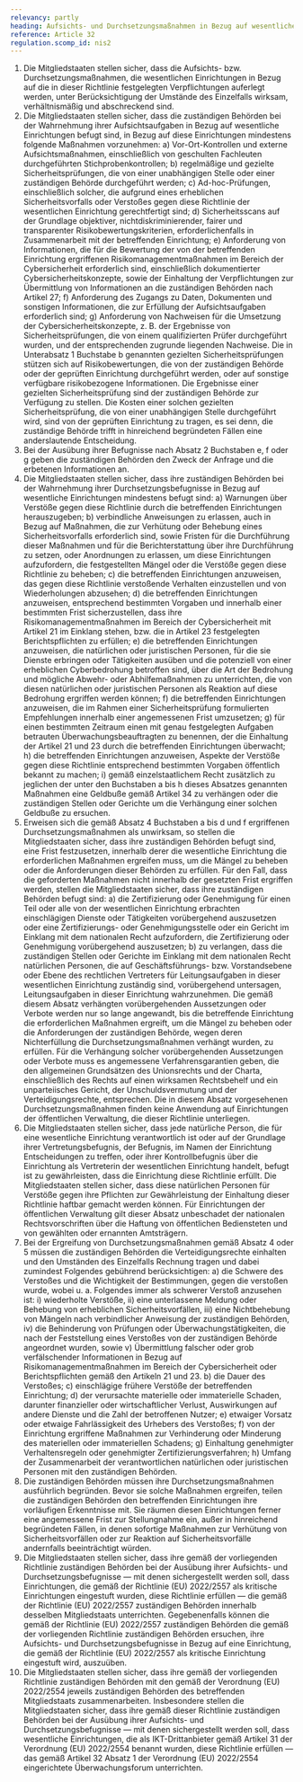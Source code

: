 ```yaml
---
relevancy: partly
heading: Aufsichts- und Durchsetzungsmaßnahmen in Bezug auf wesentliche Einrichtungen
reference: Article 32
regulation.scomp_id: nis2
---
```


1. Die Mitgliedstaaten stellen sicher, dass die Aufsichts- bzw. Durchsetzungsmaßnahmen, die wesentlichen Einrichtungen in Bezug auf die in dieser Richtlinie festgelegten Verpflichtungen auferlegt werden, unter Berücksichtigung der Umstände des Einzelfalls wirksam, verhältnismäßig und abschreckend sind.
2. Die Mitgliedstaaten stellen sicher, dass die zuständigen Behörden bei der Wahrnehmung ihrer Aufsichtsaufgaben in Bezug auf wesentliche Einrichtungen befugt sind, in Bezug auf diese Einrichtungen mindestens folgende Maßnahmen vorzunehmen:
   a) Vor-Ort-Kontrollen und externe Aufsichtsmaßnahmen, einschließlich von geschulten Fachleuten durchgeführten Stichprobenkontrollen;
   b) regelmäßige und gezielte Sicherheitsprüfungen, die von einer unabhängigen Stelle oder einer zuständigen Behörde durchgeführt werden;
   c) Ad-hoc-Prüfungen, einschließlich solcher, die aufgrund eines erheblichen Sicherheitsvorfalls oder Verstoßes gegen diese Richtlinie der wesentlichen Einrichtung gerechtfertigt sind;
   d) Sicherheitsscans auf der Grundlage objektiver, nichtdiskriminierender, fairer und transparenter Risikobewertungskriterien, erforderlichenfalls in Zusammenarbeit mit der betreffenden Einrichtung;
   e) Anforderung von Informationen, die für die Bewertung der von der betreffenden Einrichtung ergriffenen Risikomanagementmaßnahmen im Bereich der Cybersicherheit erforderlich sind, einschließlich dokumentierter Cybersicherheitskonzepte, sowie der Einhaltung der Verpflichtungen zur Übermittlung von Informationen an die zuständigen Behörden nach Artikel 27;
   f) Anforderung des Zugangs zu Daten, Dokumenten und sonstigen Informationen, die zur Erfüllung der Aufsichtsaufgaben erforderlich sind;
   g) Anforderung von Nachweisen für die Umsetzung der Cybersicherheitskonzepte, z. B. der Ergebnisse von Sicherheitsprüfungen, die von einem qualifizierten Prüfer durchgeführt wurden, und der entsprechenden zugrunde liegenden Nachweise.
Die in Unterabsatz 1 Buchstabe b genannten gezielten Sicherheitsprüfungen stützen sich auf Risikobewertungen, die von der zuständigen Behörde oder der geprüften Einrichtung durchgeführt werden, oder auf sonstige verfügbare risikobezogene Informationen.
Die Ergebnisse einer gezielten Sicherheitsprüfung sind der zuständigen Behörde zur Verfügung zu stellen. Die Kosten einer solchen gezielten Sicherheitsprüfung, die von einer unabhängigen Stelle durchgeführt wird, sind von der geprüften Einrichtung zu tragen, es sei denn, die zuständige Behörde trifft in hinreichend begründeten Fällen eine anderslautende Entscheidung.
3. Bei der Ausübung ihrer Befugnisse nach Absatz 2 Buchstaben e, f oder g geben die zuständigen Behörden den Zweck der Anfrage und die erbetenen Informationen an.
4. Die Mitgliedstaaten stellen sicher, dass ihre zuständigen Behörden bei der Wahrnehmung ihrer Durchsetzungsbefugnisse in Bezug auf wesentliche Einrichtungen mindestens befugt sind:
   a) Warnungen über Verstöße gegen diese Richtlinie durch die betreffenden Einrichtungen herauszugeben;
   b) verbindliche Anweisungen zu erlassen, auch in Bezug auf Maßnahmen, die zur Verhütung oder Behebung eines Sicherheitsvorfalls erforderlich sind, sowie Fristen für die Durchführung dieser Maßnahmen und für die Berichterstattung über ihre Durchführung zu setzen, oder Anordnungen zu erlassen, um diese Einrichtungen aufzufordern, die festgestellten Mängel oder die Verstöße gegen diese Richtlinie zu beheben;
   c) die betreffenden Einrichtungen anzuweisen, das gegen diese Richtlinie verstoßende Verhalten einzustellen und von Wiederholungen abzusehen;
    d) die betreffenden Einrichtungen anzuweisen, entsprechend bestimmten Vorgaben und innerhalb einer bestimmten Frist sicherzustellen, dass ihre Risikomanagementmaßnahmen im Bereich der Cybersicherheit mit Artikel 21 im Einklang stehen, bzw. die in Artikel 23 festgelegten Berichtspflichten zu erfüllen;
    e) die betreffenden Einrichtungen anzuweisen, die natürlichen oder juristischen Personen, für die sie Dienste erbringen oder Tätigkeiten ausüben und die potenziell von einer erheblichen Cyberbedrohung betroffen sind, über die Art der Bedrohung und mögliche Abwehr- oder Abhilfemaßnahmen zu unterrichten, die von diesen natürlichen oder juristischen Personen als Reaktion auf diese Bedrohung ergriffen werden können;
    f) die betreffenden Einrichtungen anzuweisen, die im Rahmen einer Sicherheitsprüfung formulierten Empfehlungen innerhalb einer angemessenen Frist umzusetzen;
    g) für einen bestimmten Zeitraum einen mit genau festgelegten Aufgaben betrauten Überwachungsbeauftragten zu benennen, der die Einhaltung der Artikel 21 und 23 durch die betreffenden Einrichtungen überwacht;
    h) die betreffenden Einrichtungen anzuweisen, Aspekte der Verstöße gegen diese Richtlinie entsprechend bestimmten Vorgaben öffentlich bekannt zu machen;
    i) gemäß einzelstaatlichem Recht zusätzlich zu jeglichen der unter den Buchstaben a bis h dieses Absatzes genannten Maßnahmen eine Geldbuße gemäß Artikel 34 zu verhängen oder die zuständigen Stellen oder Gerichte um die Verhängung einer solchen Geldbuße zu ersuchen.
5. Erweisen sich die gemäß Absatz 4 Buchstaben a bis d und f ergriffenen Durchsetzungsmaßnahmen als unwirksam, so stellen die Mitgliedstaaten sicher, dass ihre zuständigen Behörden befugt sind, eine Frist festzusetzen, innerhalb derer die wesentliche Einrichtung die erforderlichen Maßnahmen ergreifen muss, um die Mängel zu beheben oder die Anforderungen dieser Behörden zu erfüllen. Für den Fall, dass die geforderten Maßnahmen nicht innerhalb der gesetzten Frist ergriffen werden, stellen die Mitgliedstaaten sicher, dass ihre zuständigen Behörden befugt sind:
    a) die Zertifizierung oder Genehmigung für einen Teil oder alle von der wesentlichen Einrichtung erbrachten einschlägigen Dienste oder Tätigkeiten vorübergehend auszusetzen oder eine Zertifizierungs- oder Genehmigungsstelle oder ein Gericht im Einklang mit dem nationalen Recht aufzufordern, die Zertifizierung oder Genehmigung vorübergehend auszusetzen;
    b) zu verlangen, dass die zuständigen Stellen oder Gerichte im Einklang mit dem nationalen Recht natürlichen Personen, die auf Geschäftsführungs- bzw. Vorstandsebene oder Ebene des rechtlichen Vertreters für Leitungsaufgaben in dieser wesentlichen Einrichtung zuständig sind, vorübergehend untersagen, Leitungsaufgaben in dieser Einrichtung wahrzunehmen.
Die gemäß diesem Absatz verhängten vorübergehenden Aussetzungen oder Verbote werden nur so lange angewandt, bis die betreffende Einrichtung die erforderlichen Maßnahmen ergreift, um die Mängel zu beheben oder die Anforderungen der zuständigen Behörde, wegen deren Nichterfüllung die Durchsetzungsmaßnahmen verhängt wurden, zu erfüllen. Für die Verhängung solcher vorübergehenden Aussetzungen oder Verbote muss es angemessene Verfahrensgarantien geben, die den allgemeinen Grundsätzen des Unionsrechts und der Charta, einschließlich des Rechts auf einen wirksamen Rechtsbehelf und ein unparteiisches Gericht, der Unschuldsvermutung und der Verteidigungsrechte, entsprechen. Die in diesem Absatz vorgesehenen Durchsetzungsmaßnahmen finden keine Anwendung auf Einrichtungen der öffentlichen Verwaltung, die dieser Richtlinie unterliegen.
6. Die Mitgliedstaaten stellen sicher, dass jede natürliche Person, die für eine wesentliche Einrichtung verantwortlich ist oder auf der Grundlage ihrer Vertretungsbefugnis, der Befugnis, im Namen der Einrichtung Entscheidungen zu treffen, oder ihrer Kontrollbefugnis über die Einrichtung als Vertreterin der wesentlichen Einrichtung handelt, befugt ist zu gewährleisten, dass die Einrichtung diese Richtlinie erfüllt. Die Mitgliedstaaten stellen sicher, dass diese natürlichen Personen für Verstöße gegen ihre Pflichten zur Gewährleistung der Einhaltung dieser Richtlinie haftbar gemacht werden können. Für Einrichtungen der öffentlichen Verwaltung gilt dieser Absatz unbeschadet der nationalen Rechtsvorschriften über die Haftung von öffentlichen Bediensteten und von gewählten oder ernannten Amtsträgern.
7. Bei der Ergreifung von Durchsetzungsmaßnahmen gemäß Absatz 4 oder 5 müssen die zuständigen Behörden die Verteidigungsrechte einhalten und den Umständen des Einzelfalls Rechnung tragen und dabei zumindest Folgendes gebührend berücksichtigen:
   a) die Schwere des Verstoßes und die Wichtigkeit der Bestimmungen, gegen die verstoßen wurde, wobei u. a. Folgendes immer als schwerer Verstoß anzusehen ist:
      i) wiederholte Verstöße,
      ii) eine unterlassene Meldung oder Behebung von erheblichen Sicherheitsvorfällen,
      iii) eine Nichtbehebung von Mängeln nach verbindlicher Anweisung der zuständigen Behörden,
      iv) die Behinderung von Prüfungen oder Überwachungstätigkeiten, die nach der Feststellung eines Verstoßes von der zuständigen Behörde angeordnet wurden, sowie
      v) Übermittlung falscher oder grob verfälschender Informationen in Bezug auf Risikomanagementmaßnahmen im Bereich der Cybersicherheit oder Berichtspflichten gemäß den Artikeln 21 und 23.
   b) die Dauer des Verstoßes;
   c) einschlägige frühere Verstöße der betreffenden Einrichtung;
   d) der verursachte materielle oder immaterielle Schaden, darunter finanzieller oder wirtschaftlicher Verlust, Auswirkungen auf andere Dienste und die Zahl der betroffenen Nutzer;
   e) etwaiger Vorsatz oder etwaige Fahrlässigkeit des Urhebers des Verstoßes;
   f) von der Einrichtung ergriffene Maßnahmen zur Verhinderung oder Minderung des materiellen oder immateriellen Schadens;
   g) Einhaltung genehmigter Verhaltensregeln oder genehmigter Zertifizierungsverfahren;
   h) Umfang der Zusammenarbeit der verantwortlichen natürlichen oder juristischen Personen mit den zuständigen Behörden.
8. Die zuständigen Behörden müssen ihre Durchsetzungsmaßnahmen ausführlich begründen. Bevor sie solche Maßnahmen ergreifen, teilen die zuständigen Behörden den betreffenden Einrichtungen ihre vorläufigen Erkenntnisse mit. Sie räumen diesen Einrichtungen ferner eine angemessene Frist zur Stellungnahme ein, außer in hinreichend begründeten Fällen, in denen sofortige Maßnahmen zur Verhütung von Sicherheitsvorfällen oder zur Reaktion auf Sicherheitsvorfälle andernfalls beeinträchtigt würden.
9. Die Mitgliedstaaten stellen sicher, dass ihre gemäß der vorliegenden Richtlinie zuständigen Behörden bei der Ausübung ihrer Aufsichts- und Durchsetzungsbefugnisse — mit denen sichergestellt werden soll, dass Einrichtungen, die gemäß der Richtlinie (EU) 2022/2557 als kritische Einrichtungen eingestuft wurden, diese Richtlinie erfüllen — die gemäß der Richtlinie (EU) 2022/2557 zuständigen Behörden innerhalb desselben Mitgliedstaats unterrichten. Gegebenenfalls können die gemäß der Richtlinie (EU) 2022/2557 zuständigen Behörden die gemäß der vorliegenden Richtlinie zuständigen Behörden ersuchen, ihre Aufsichts- und Durchsetzungsbefugnisse in Bezug auf eine Einrichtung, die gemäß der Richtlinie (EU) 2022/2557 als kritische Einrichtung eingestuft wird, auszuüben.
10. Die Mitgliedstaaten stellen sicher, dass ihre gemäß der vorliegenden Richtlinie zuständigen Behörden mit den gemäß der Verordnung (EU) 2022/2554 jeweils zuständigen Behörden des betreffenden Mitgliedstaats zusammenarbeiten. Insbesondere stellen die Mitgliedstaaten sicher, dass ihre gemäß dieser Richtlinie zuständigen Behörden bei der Ausübung ihrer Aufsichts- und Durchsetzungsbefugnisse — mit denen sichergestellt werden soll, dass wesentliche Einrichtungen, die als IKT-Drittanbieter gemäß Artikel 31 der Verordnung (EU) 2022/2554 benannt wurden, diese Richtlinie erfüllen — das gemäß Artikel 32 Absatz 1 der Verordnung (EU) 2022/2554 eingerichtete Überwachungsforum unterrichten.
